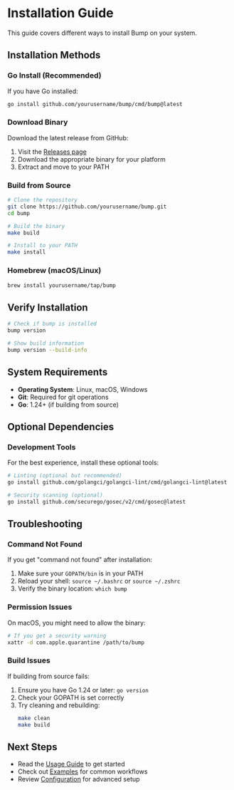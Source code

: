 # Installation Guide

This guide covers different ways to install Bump on your system.

## Installation Methods

### Go Install (Recommended)

If you have Go installed:

```bash
go install github.com/yourusername/bump/cmd/bump@latest
```

### Download Binary

Download the latest release from GitHub:

1. Visit the [Releases page](https://github.com/yourusername/bump/releases)
2. Download the appropriate binary for your platform
3. Extract and move to your PATH

### Build from Source

```bash
# Clone the repository
git clone https://github.com/yourusername/bump.git
cd bump

# Build the binary
make build

# Install to your PATH
make install
```

### Homebrew (macOS/Linux)

```bash
brew install yourusername/tap/bump
```

## Verify Installation

```bash
# Check if bump is installed
bump version

# Show build information
bump version --build-info
```

## System Requirements

- **Operating System**: Linux, macOS, Windows
- **Git**: Required for git operations
- **Go**: 1.24+ (if building from source)

## Optional Dependencies

### Development Tools

For the best experience, install these optional tools:

```bash
# Linting (optional but recommended)
go install github.com/golangci/golangci-lint/cmd/golangci-lint@latest

# Security scanning (optional)
go install github.com/securego/gosec/v2/cmd/gosec@latest
```

## Troubleshooting

### Command Not Found

If you get "command not found" after installation:

1. Make sure your `GOPATH/bin` is in your PATH
2. Reload your shell: `source ~/.bashrc` or `source ~/.zshrc`
3. Verify the binary location: `which bump`

### Permission Issues

On macOS, you might need to allow the binary:

```bash
# If you get a security warning
xattr -d com.apple.quarantine /path/to/bump
```

### Build Issues

If building from source fails:

1. Ensure you have Go 1.24 or later: `go version`
2. Check your GOPATH is set correctly
3. Try cleaning and rebuilding:
   ```bash
   make clean
   make build
   ```

## Next Steps

- Read the [Usage Guide](usage.md) to get started
- Check out [Examples](examples.md) for common workflows
- Review [Configuration](configuration.md) for advanced setup